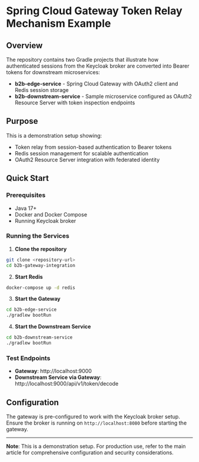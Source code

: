 # Spring Cloud Gateway Token Relay Mechanism Example


## Overview

The repository contains two Gradle projects that illustrate how authenticated sessions from the Keycloak broker are converted into Bearer tokens for downstream microservices:

- **b2b-edge-service** - Spring Cloud Gateway with OAuth2 client and Redis session storage
- **b2b-downstream-service** - Sample microservice configured as OAuth2 Resource Server with token inspection endpoints

## Purpose

This is a demonstration setup showing:
- Token relay from session-based authentication to Bearer tokens
- Redis session management for scalable authentication
- OAuth2 Resource Server integration with federated identity

## Quick Start

### Prerequisites
- Java 17+
- Docker and Docker Compose
- Running Keycloak broker

### Running the Services

1. **Clone the repository**
```bash
git clone <repository-url>
cd b2b-gateway-integration
```

2. **Start Redis**
```bash
docker-compose up -d redis
```

3. **Start the Gateway**
```bash
cd b2b-edge-service
./gradlew bootRun
```

4. **Start the Downstream Service**
```bash
cd b2b-downstream-service
./gradlew bootRun
```

### Test Endpoints

- **Gateway**: http://localhost:9000
- **Downstream Service via Gateway**: http://localhost:9000/api/v1/token/decode

## Configuration

The gateway is pre-configured to work with the Keycloak broker setup. Ensure the broker is running on `http://localhost:8080` before starting the gateway.

---

**Note**: This is a demonstration setup. For production use, refer to the main article for comprehensive configuration and security considerations.